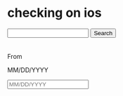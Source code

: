 <!DOCTYPE html PUBLIC "-//W3C//DTD XHTML 1.0 Transitional//EN" "http://www.w3.org/TR/xhtml1/DTD/xhtml1-transitional.dtd">
<html xmlns="http://www.w3.org/1999/xhtml">
<head>
<meta http-equiv="Content-Type" content="text/html; charset=utf-8" />
<title>Untitled Document</title>
</head>

<body>
<h1>checking on ios</h1>

<input type="text" name="search" aria-labelledby="searchbutton">
<button id="searchbutton" type="submit">Search</button>
<br />
<br />
<br />

<div data-component="DateField"><label class="InputLabel-label--2G5wy " id="date-field-rangeFrom-label" for="date-field-rangeFrom" data-component="InputLabel">From</label><p class="DateField-hintStyle--2xa3Q" id="date-field-rangeFrom-hint">MM/DD/YYYY</p><input name="From" class="DateField-input--3iZXG" id="date-field-rangeFrom" aria-required="false" aria-describedby="date-field-rangeFrom-hint" aria-labelledby="date-field-rangeFrom-label" aria-label="Date From" type="text" placeholder="MM/DD/YYYY" value=""></div></body>
</html>
